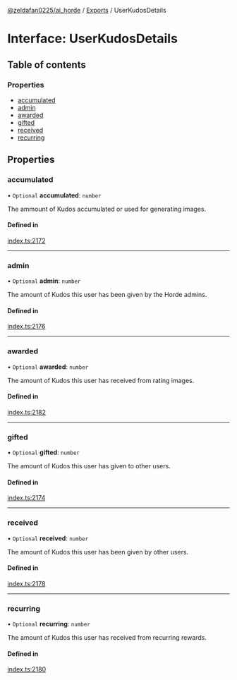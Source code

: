 [@zeldafan0225/ai_horde](../README.md) / [Exports](../modules.md) / UserKudosDetails

# Interface: UserKudosDetails

## Table of contents

### Properties

- [accumulated](UserKudosDetails.md#accumulated)
- [admin](UserKudosDetails.md#admin)
- [awarded](UserKudosDetails.md#awarded)
- [gifted](UserKudosDetails.md#gifted)
- [received](UserKudosDetails.md#received)
- [recurring](UserKudosDetails.md#recurring)

## Properties

### accumulated

• `Optional` **accumulated**: `number`

The ammount of Kudos accumulated or used for generating images.

#### Defined in

[index.ts:2172](https://github.com/ZeldaFan0225/ai_horde/blob/90eaabf/index.ts#L2172)

___

### admin

• `Optional` **admin**: `number`

The amount of Kudos this user has been given by the Horde admins.

#### Defined in

[index.ts:2176](https://github.com/ZeldaFan0225/ai_horde/blob/90eaabf/index.ts#L2176)

___

### awarded

• `Optional` **awarded**: `number`

The amount of Kudos this user has received from rating images.

#### Defined in

[index.ts:2182](https://github.com/ZeldaFan0225/ai_horde/blob/90eaabf/index.ts#L2182)

___

### gifted

• `Optional` **gifted**: `number`

The amount of Kudos this user has given to other users.

#### Defined in

[index.ts:2174](https://github.com/ZeldaFan0225/ai_horde/blob/90eaabf/index.ts#L2174)

___

### received

• `Optional` **received**: `number`

The amount of Kudos this user has been given by other users.

#### Defined in

[index.ts:2178](https://github.com/ZeldaFan0225/ai_horde/blob/90eaabf/index.ts#L2178)

___

### recurring

• `Optional` **recurring**: `number`

The amount of Kudos this user has received from recurring rewards.

#### Defined in

[index.ts:2180](https://github.com/ZeldaFan0225/ai_horde/blob/90eaabf/index.ts#L2180)
